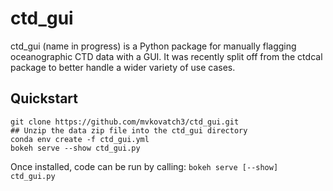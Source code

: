 # ctd_gui

ctd_gui (name in progress) is a Python package for manually flagging oceanographic CTD data with a GUI. It was recently split off from the ctdcal package to better handle a wider variety of use cases.

## Quickstart

``` 
git clone https://github.com/mvkovatch3/ctd_gui.git
## Unzip the data zip file into the ctd_gui directory
conda env create -f ctd_gui.yml
bokeh serve --show ctd_gui.py
```

Once installed, code can be run by calling:
```bokeh serve [--show] ctd_gui.py```
